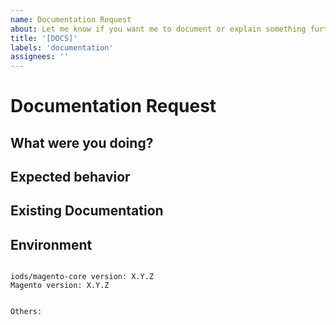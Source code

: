 ```yaml
---
name: Documentation Request
about: Let me know if you want me to document or explain something further.
title: '[DOCS]'
labels: 'documentation'
assignees: ''
---
```


<!--
PLEASE HELP US PROCESS GITHUB ISSUES FASTER BY PROVIDING THE FOLLOWING INFORMATION.

ISSUES MISSING IMPORTANT INFORMATION MAY BE CLOSED WITHOUT INVESTIGATION.
-->

# Documentation Request

## What were you doing?
<!-- Describe how you came to need the documentation. -->


## Expected behavior
<!-- Describe not only **what** you would like to see documented, but also **where** you'd like to see it. -->


## Existing Documentation
<!-- Describe any existing documentation that would potentially require change. -->

## Environment

<pre><code>
iods/magento-core version: X.Y.Z
Magento version: X.Y.Z 
<!-- Check whether this is still an issue in the most recent Core version -->
 
Others:
<!-- Anything else relevant?  Operating system version, IDE, package manager, ... -->
</code></pre>

